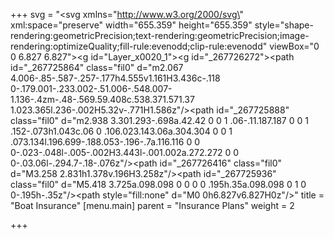 +++
svg = "<svg xmlns=\"http://www.w3.org/2000/svg\" xml:space=\"preserve\" width=\"655.359\" height=\"655.359\" style=\"shape-rendering:geometricPrecision;text-rendering:geometricPrecision;image-rendering:optimizeQuality;fill-rule:evenodd;clip-rule:evenodd\" viewBox=\"0 0 6.827 6.827\"><defs><style>.fil0{fill:#212121;fill-rule:nonzero}</style></defs><g id=\"Layer_x0020_1\"><g id=\"_267726272\"><path id=\"_267725864\" class=\"fil0\" d=\"m2.067 4.006-.85-.587-.257-.177h4.555v1.161H3.436c-.118 0-.179.001-.233.002-.51.006-.548.007-1.136-.4zm-.48-.569.59.408c.538.371.571.37 1.023.365l.236-.002H5.32v-.771H1.586z\"/><path id=\"_267725888\" class=\"fil0\" d=\"m2.938 3.301.293-.698a.42.42 0 0 1 .06-.11.187.187 0 0 1 .152-.073h1.043c.06 0 .106.023.143.06a.304.304 0 0 1 .073.134l.196.699-.188.053-.196-.7a.116.116 0 0 0-.023-.048l-.005-.002H3.443l-.001.002a.272.272 0 0 0-.03.06l-.294.7-.18-.076z\"/><path id=\"_267726416\" class=\"fil0\" d=\"M3.258 2.831h1.378v.196H3.258z\"/><path id=\"_267725936\" class=\"fil0\" d=\"M5.418 3.725a.098.098 0 0 0 0 .195h.35a.098.098 0 1 0 0-.195h-.35z\"/></g></g><path style=\"fill:none\" d=\"M0 0h6.827v6.827H0z\"/></svg>"
title = "Boat Insurance"
[menu.main]
parent = "Insurance Plans"
weight = 2

+++
